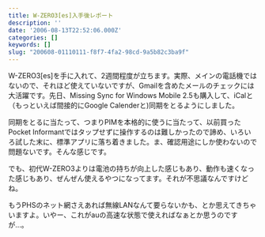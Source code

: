 ```yaml
---
title: W-ZERO3[es]入手後レポート
description: ''
date: '2006-08-13T22:52:06.000Z'
categories: []
keywords: []
slug: "200608-01110111-f8f7-4fa2-98cd-9a5b82c3ba9f"
---
```

W-ZERO3\[es\]を手に入れて、2週間程度が立ちます。実際、メインの電話機ではないので、それほど使えていないですが、Gmailを含めたメールのチェックには大活躍です。先日、Missing Sync for Windows Mobile 2.5も購入して、iCalと（もっといえば間接的にGoogle Calenderと)同期をとるようにしました。

同期をとるに当たって、つまりPIMを本格的に使うに当たって、以前買ったPocket Informantではタップせずに操作するのは難しかったので諦め、いろいろ試した末に、標準アプリに落ち着きました。ま、確認用途にしか使わないので問題ないです。そんな感じです。  
  
でも、初代W-ZERO3よりは電池の持ちが向上した感じもあり、動作も速くなった感じもあり、ぜんぜん使えるやつになってます。それが不思議なんですけどね。

もうPHSのネット網さえあれば無線LANなんて要らないかも、とか思えてきちゃいますよ。いやー、これがauの高速な状態で使えればなぁとか思うのですが…。
